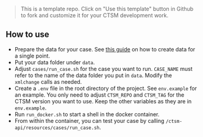 > This is a template repo. Click on "Use this template" button in Github to fork and customize it for your CTSM development work.

## How to use

- Prepare the data for your case. See [this guide](https://metos-uio.github.io/CTSM-Norway-Documentation/quick-start-single-point/) on how to create data for a single point.
- Put your data folder under `data`.
- Adjust `cases/run_case.sh` for the case you want to run. `CASE_NAME` must refer to the name of the data folder you put in `data`. Modify the `xmlchange` calls as needed.
- Create a `.env` file in the root directory of the project. See `env.example` for an example. You only need to adjust `CTSM_REPO` and `CTSM_TAG` for the CTSM version you want to use. Keep the other variables as they are in `env.example`.
- Run `run_docker.sh` to start a shell in the docker container.
- From within the container, you can test your case by calling `/ctsm-api/resources/cases/run_case.sh`.
